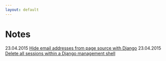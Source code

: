 ```yaml
---
layout: default
---
```


# Notes

23.04.2015 [Hide email addresses from page source with Django](2)
23.04.2015 [Delete all sessions within a Django management shell](1)
